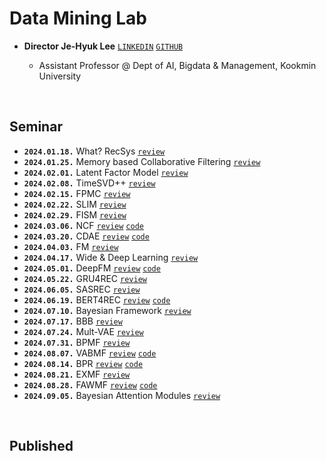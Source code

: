 # Data Mining Lab

- **Director Je-Hyuk Lee** [`LINKEDIN`](https://linkedin.com/in/jehyuk-lee-528354112) [`GITHUB`](https://github.com/jaylee07)

  - Assistant Professor @ Dept of AI, Bigdata & Management, Kookmin University

</br>

## Seminar

- **`2024.01.18.`** What? RecSys [`review`](https://jayarnim.github.io/posts/What_RecSys/)
- **`2024.01.25.`** Memory based Collaborative Filtering [`review`](https://jayarnim.github.io/posts/CF/)
- **`2024.02.01.`** Latent Factor Model [`review`](https://jayarnim.github.io/posts/LFM/)
- **`2024.02.08.`** TimeSVD++ [`review`](https://jayarnim.github.io/posts/TimeSVD++/)
- **`2024.02.15.`** FPMC [`review`](https://jayarnim.github.io/posts/FPMC/)
- **`2024.02.22.`** SLIM [`review`](https://jayarnim.github.io/posts/SLIM/)
- **`2024.02.29.`** FISM [`review`](https://jayarnim.github.io/posts/FISM/)
- **`2024.03.06.`** NCF [`review`](https://jayarnim.github.io/posts/NCF/) [`code`]()
- **`2024.03.20.`** CDAE [`review`](https://jayarnim.github.io/posts/CDAE/) [`code`]()
- **`2024.04.03.`** FM [`review`](https://jayarnim.github.io/posts/FM/)
- **`2024.04.17.`** Wide & Deep Learning [`review`](https://jayarnim.github.io/posts/Wide_Deep_Learning/)
- **`2024.05.01.`** DeepFM [`review`](https://jayarnim.github.io/posts/DeepFM/) [`code`]()
- **`2024.05.22.`** GRU4REC [`review`](https://jayarnim.github.io/posts/GRU4REC/)
- **`2024.06.05.`** SASREC [`review`](https://jayarnim.github.io/posts/SASREC/)
- **`2024.06.19.`** BERT4REC [`review`](https://jayarnim.github.io/posts/BERT4REC/) [`code`]()
- **`2024.07.10.`** Bayesian Framework [`review`](https://jayarnim.github.io/categories/bayesian-modeling/)
- **`2024.07.17.`** BBB [`review`](https://jayarnim.github.io/posts/BBB/)
- **`2024.07.24.`** Mult-VAE [`review`](https://jayarnim.github.io/posts/Mult-VAE/)
- **`2024.07.31.`** BPMF [`review`](https://jayarnim.github.io/posts/BPMF/)
- **`2024.08.07.`** VABMF [`review`](https://jayarnim.github.io/posts/VABMF/) [`code`]()
- **`2024.08.14.`** BPR [`review`](https://jayarnim.github.io/posts/BPR/) [`code`]()
- **`2024.08.21.`** EXMF [`review`](https://jayarnim.github.io/posts/EXMF/)
- **`2024.08.28.`** FAWMF [`review`](https://jayarnim.github.io/posts/FAWMF/) [`code`]()
- **`2024.09.05.`** Bayesian Attention Modules [`review`](https://jayarnim.github.io/posts/Bayesian_Attention_Modules/)

</br>

## Published
